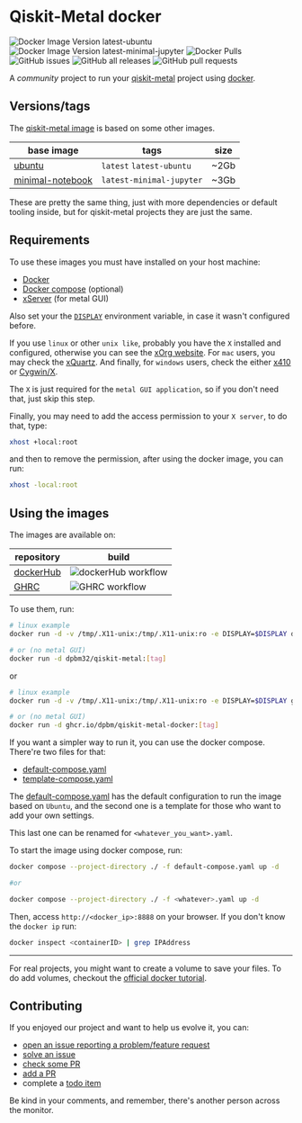 # Qiskit-Metal docker

![Docker Image Version latest-ubuntu](https://img.shields.io/docker/v/dpbm32/qiskit-metal/latest-ubuntu)
![Docker Image Version latest-minimal-jupyter](https://img.shields.io/docker/v/dpbm32/qiskit-metal/latest-minimal-jupyter)
![Docker Pulls](https://img.shields.io/docker/pulls/dpbm32/qiskit-metal)
![GitHub issues](https://img.shields.io/github/issues/Dpbm/qiskit-metal-docker)
![GitHub all releases](https://img.shields.io/github/downloads/Dpbm/qiskit-metal-docker/total)
![GitHub pull requests](https://img.shields.io/github/issues-pr/Dpbm/qiskit-metal-docker)

A *community* project to run your [qiskit-metal](https://qiskit.org/metal/) project using [docker](https://www.docker.com/).

## Versions/tags

The [qiskit-metal image](https://hub.docker.com/r/dpbm32/qiskit-metal) is based on some other images.

| base image | tags   | size |
|------------|--------|------|
| [ubuntu](https://hub.docker.com/_/ubuntu) | `latest` `latest-ubuntu` | ~2Gb|
| [minimal-notebook](https://quay.io/repository/jupyter/minimal-notebook) | `latest-minimal-jupyter` | ~3Gb |

These are pretty the same thing, just with more dependencies or default tooling inside, but for qiskit-metal projects they are just the same.

## Requirements

To use these images you must have installed on your host machine:

- [Docker](https://www.docker.com/)
- [Docker compose](https://docs.docker.com/compose/) (optional)
- [xServer](https://www.x.org/wiki/) (for metal GUI)

Also set your the [`DISPLAY`](https://www.x.org/archive/X11R6.8.0/doc/X.7.html) environment variable, in case it wasn't configured before.

If you use `linux` or other `unix like`, probably you have the `X` installed and configured, otherwise you can see the [xOrg website](https://www.x.org/wiki/).
For `mac` users, you may check the [xQuartz](https://www.xquartz.org/).
And finally, for `windows` users, check the either [x410](https://x410.dev/) or [Cygwin/X](https://x.cygwin.com/).

The `X` is just required for the `metal GUI application`, so if you don't need that, just skip this step.

Finally, you may need to add the access permission to your `X server`, to do that, type:

```bash
xhost +local:root
```

and then to remove the permission, after using the docker image, you can run:

```bash
xhost -local:root
```


## Using the images

The images are available on:

| repository | build |
|------------|-------|
| [dockerHub](https://hub.docker.com/r/dpbm32/qiskit-metal) | ![dockerHub workflow](https://github.com/Dpbm/qiskit-metal-docker/actions/workflows/dockerhub.yml/badge.svg) |
| [GHRC](https://github.com/Dpbm?tab=packages&repo_name=qiskit-metal-docker) | ![GHRC workflow](https://github.com/Dpbm/qiskit-metal-docker/actions/workflows/ghrc.yml/badge.svg) |

To use them, run:

```bash
# linux example
docker run -d -v /tmp/.X11-unix:/tmp/.X11-unix:ro -e DISPLAY=$DISPLAY dpbm32/qiskit-metal:[tag]

# or (no metal GUI)
docker run -d dpbm32/qiskit-metal:[tag]
```

or

```bash
# linux example
docker run -d -v /tmp/.X11-unix:/tmp/.X11-unix:ro -e DISPLAY=$DISPLAY ghcr.io/dpbm/qiskit-metal-docker:[tag]

# or (no metal GUI)
docker run -d ghcr.io/dpbm/qiskit-metal-docker:[tag]
```

If you want a simpler way to run it, you can use the docker compose. There're two files for that:

- [default-compose.yaml](./default-compose.yaml)
- [template-compose.yaml](./template-compose.yaml)

The [default-compose.yaml](./default-compose.yaml) has the default configuration to run the image based on `Ubuntu`, and the second one is a template for those who want to add your own settings. 

This last one can be renamed for `<whatever_you_want>.yaml`.

To start the image using docker compose, run:

```bash
docker compose --project-directory ./ -f default-compose.yaml up -d

#or

docker compose --project-directory ./ -f <whatever>.yaml up -d
```


Then, access `http://<docker_ip>:8888` on your browser. If you don't know the `docker ip` run:

```bash
docker inspect <containerID> | grep IPAddress
```

---

For real projects, you might want to create a volume to save your files. To do add volumes, checkout the [official docker tutorial](https://docs.docker.com/storage/volumes/).

## Contributing

If you enjoyed our project and want to help us evolve it, you can:

- [open an issue reporting a problem/feature request](https://github.com/Dpbm/qiskit-metal-docker/issues/new)
- [solve an issue](https://github.com/Dpbm/qiskit-metal-docker/issues/)
- [check some PR](https://github.com/Dpbm/qiskit-metal-docker/pulls)
- [add a PR](https://github.com/Dpbm/qiskit-metal-docker/compare)
- complete a [todo item](https://github.com/Dpbm/qiskit-metal-docker/issues/8)

Be kind in your comments, and remember, there's another person across the monitor.
